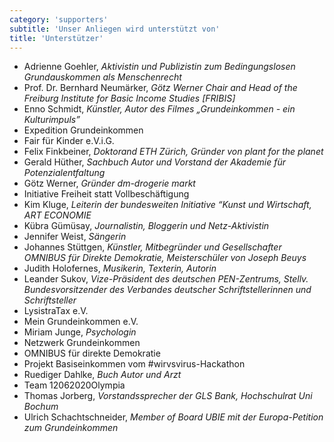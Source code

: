 ```yaml
---
category: 'supporters'
subtitle: 'Unser Anliegen wird unterstützt von'
title: 'Unterstützer'
---
```


- Adrienne Goehler, _Aktivistin und Publizistin zum Bedingungslosen Grundauskommen als Menschenrecht_
- Prof. Dr. Bernhard Neumärker, _Götz Werner Chair and Head of the Freiburg Institute for Basic Income Studies [FRIBIS]_
- Enno Schmidt, _Künstler, Autor des Filmes „Grundeinkommen - ein Kulturimpuls”_
- Expedition Grundeinkommen
- Fair für Kinder e.V.i.G.
- Felix Finkbeiner, _Doktorand ETH Zürich, Gründer von plant for the planet_
- Gerald Hüther, _Sachbuch Autor und Vorstand der Akademie für Potenzialentfaltung_
- Götz Werner, _Gründer dm-drogerie markt_
- Initiative Freiheit statt Vollbeschäftigung
- Kim Kluge, _Leiterin der bundesweiten Initiative “Kunst und Wirtschaft, ART ECONOMIE_
- Kübra Gümüsay, _Journalistin, Bloggerin und Netz-Aktivistin_
- Jennifer Weist, _Sängerin_
- Johannes Stüttgen, _Künstler, Mitbegründer und Gesellschafter OMNIBUS für Direkte Demokratie, Meisterschüler von Joseph Beuys_
- Judith Holofernes, _Musikerin, Texterin, Autorin_
- Leander Sukov, _Vize-Präsident des deutschen PEN-Zentrums, Stellv. Bundesvorsitzender des Verbandes deutscher Schriftstellerinnen und Schriftsteller_
- LysistraTax e.V.
- Mein Grundeinkommen e.V.
- Miriam Junge, _Psychologin_
- Netzwerk Grundeinkommen
- OMNIBUS für direkte Demokratie
- Projekt Basiseinkommen vom #wirvsvirus-Hackathon
- Ruediger Dahlke, _Buch Autor und Arzt_
- Team 12062020Olympia
- Thomas Jorberg, _Vorstandssprecher der GLS Bank, Hochschulrat Uni Bochum_
- Ulrich Schachtschneider, _Member of Board UBIE mit der Europa-Petition zum Grundeinkommen_

